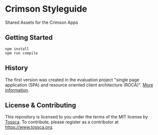 # Crimson Styleguide

Shared Assets for the Crimson Apps

## Getting Started

```
npm install
npm run compile
```

## History

The first version was created in the evaluation project "single page application (SPA) and resource oriented client architecture (ROCA)". [More information](http://lvm-it.github.io).

## License & Contributing

This repository is licensed to you under the terms of the MIT license by [Tossca](https://tossca.org/). To contribute, please register as a contributor at https://www.tossca.org.
